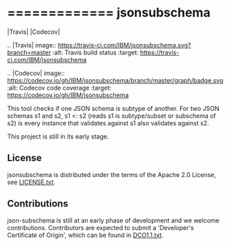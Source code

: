 =============
jsonsubschema
=============

|Travis| |Codecov|

.. |Travis| image:: https://travis-ci.com/IBM/jsonsubschema.svg?branch=master
    :alt: Travis build status
    :target: https://travis-ci.com/IBM/jsonsubschema

.. |Codecov| image:: https://codecov.io/gh/IBM/jsonsubschema/branch/master/graph/badge.svg
    :alt: Codecov code coverage
    :target: https://codecov.io/gh/IBM/jsonsubschema

This tool checks if one JSON schema is subtype of another.
For two JSON schemas s1 and s2, s1 <: s2 (reads s1 is subtype/subset or subschema of s2) 
is every instance that validates against s1 also validates against s2.


This project is still in its early stage.

## License

jsonsubschema is distributed under the terms of the Apache 2.0
License, see [LICENSE.txt](LICENSE.txt).

## Contributions

json-subschema is still at an early phase of development and we
welcome contributions. Contributors are expected to submit a
'Developer's Certificate of Origin', which can be found in
[DCO1.1.txt](DCO1.1.txt).
